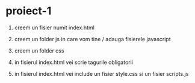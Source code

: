# proiect-1



1. creem un fisier numit index.html
2. creem un folder js in care vom tine / adauga fisierele javascript
3. creem un folder css 

4. in fisierul index.html vei scrie tagurile obligatorii
5. in fisierul index.html vei include un fisier style.css si un fisier scripts.js 



<link src="calea catre css" >

<script type="text/javascript" src="calea catre js"></script>










